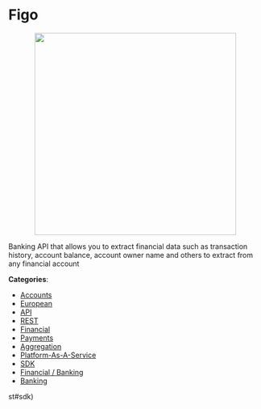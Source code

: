 # Figo
<p align="center">
    <img width="400" src="https://raw.githubusercontent.com/apis-list/apis-list/apis/figo/logo_256x256.png" />
</p>

Banking API that allows you to extract financial data such as transaction history, account balance, account owner name and others to extract from any financial account



**Categories**:
- [Accounts](https://github.com/apis-list/apis-list#accounts)
- [European](https://github.com/apis-list/apis-list#european)
- [API](https://github.com/apis-list/apis-list#api)
- [REST](https://github.com/apis-list/apis-list#rest)
- [Financial](https://github.com/apis-list/apis-list#financial)
- [Payments](https://github.com/apis-list/apis-list#payments)
- [Aggregation](https://github.com/apis-list/apis-list#aggregation)
- [Platform-As-A-Service](https://github.com/apis-list/apis-list#platform-as-a-service)
- [SDK](https://github.com/apis-list/apis-list#sdk)
- [Financial / Banking](https://github.com/apis-list/apis-list#financial-banking)
- [Banking](https://github.com/apis-list/apis-list#banking)



st#sdk)



